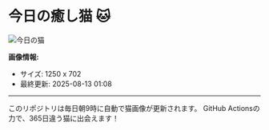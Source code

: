 # 今日の癒し猫 🐱

![今日の猫](https://cdn2.thecatapi.com/images/ji-5E0VwY.jpg)

**画像情報:**
- サイズ: 1250 x 702
- 最終更新: 2025-08-13 01:08

---

このリポジトリは毎日朝9時に自動で猫画像が更新されます。
GitHub Actionsの力で、365日違う猫に出会えます！
